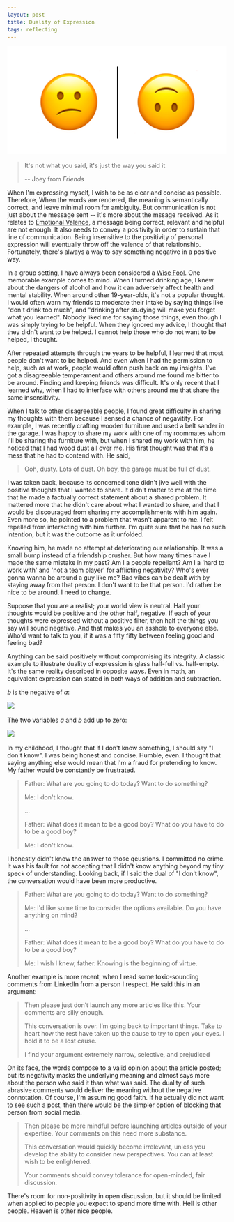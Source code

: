 ```yaml
---
layout: post
title: Duality of Expression
tags: reflecting
---
```


![Frown Down](../../assets/frown-down.png)

> It's not what you said, it's just the way you said it
>
>  -- Joey from _Friends_

When I'm expressing myself, I wish to be as clear and concise as possible. Therefore, When the words are rendered, the meaning is semantically correct, and leave minimal room for ambiguity. But communication is not just about the message sent -- it's more about the mssage received. As it relates to [Emotional Valence](/emotional-valence), a message being correct, relevant and helpful are not enough. It also needs to convey a positivity in order to sustain that line of communication. Being insensitive to the positivity of personal expression will eventually throw off the valence of that relationship. Fortunately, there's always a way to say something negative in a positive way. 

In a group setting, I have always been considered a [Wise Fool](http://www.orgpatterns.com/Organizational-Patterns-of-Agile-Software-Developm/bookoutline/thepatternlanguages/organizationdesignpatterns/piecemealgrowthpatternlanguage/wisefool). One memorable example comes to mind. When I turned drinking age, I knew about the dangers of alcohol and how it can adversely affect health and mental stability. When around other 19-year-olds, it's not a popular thought. I would often warn my friends to moderate their intake by saying things like "don't drink too much", and "drinking after studying will make you forget what you learned". Nobody liked me for saying those things, even though I was simply trying to be helpful. When they ignored my advice, I thought that they didn't want to be helped. I cannot help those who do not want to be helped, i thought.

After repeated attempts through the years to be helpful, I learned that most people don't want to be helped. And even when I had the permission to help, such as at work, people would often push back on my insights. I've got a disagreeable temperament and others around me found me bitter to be around. Finding and keeping friends was difficult. It's only recent that I learned why, when I had to interface with others around me that share the same insensitivity. 

When I talk to other disagreeable people, I found great difficulty in sharing my thoughts with them because I sensed a chance of negavitity. For example, I was recently crafting wooden furniture and used a belt sander in the garage. I was happy to share my work with one of my roommates whom I'll be sharing the furniture with, but when I shared my work with him, he noticed that I had wood dust all over me. His first thought was that it's a mess that he had to contend with. He said,

> Ooh, dusty. Lots of dust. Oh boy, the garage must be full of dust.

I was taken back, because its concerned tone didn't jive well with the positive thoughts that I wanted to share. It didn't matter to me at the time that he made a factually correct statement about a shared problem. It mattered more that he didn't care about what I wanted to share, and that I would be discouraged from sharing my accomplishments with him again. Even more so, he pointed to a problem that wasn't apparent to me. I felt repelled from interacting with him further. I'm quite sure that he has no such intention, but it was the outcome as it unfolded. 

Knowing him, he made no attempt at deteriorating our relationship. It was a small bump instead of a friendship crusher. But how many times have I made the same mistake in my past? Am I a people repellant? Am I a 'hard to work with' and 'not a team player' for afflicting negativity? Who's ever gonna wanna be around a guy like me? Bad vibes can be dealt with by staying away from that person. I don't want to be that person. I'd rather be nice to be around. I need to change.

Suppose that you are a realist; your world view is neutral. Half your thoughts would be positive and the other half, negative. If each of your thoughts were expressed without a positive filter, then half the things you say will sound negative. And that makes you an asshole to everyone else. Who'd want to talk to you, if it was a fifty fifty between feeling good and feeling bad?

Anything can be said positively without compromising its integrity. A classic example to illustrate duality of expression is glass half-full vs. half-empty. It's the same reality described in opposite ways. Even in math, an equivalent expression can stated in both ways of addition and subtraction.

_b_ is the negative of _a_:

<img src="https://render.githubusercontent.com/render/math?math=a = -b">

The two variables _a_ and _b_ add up to zero:

<img src="https://render.githubusercontent.com/render/math?math=a%2Bb = 0">

In my childhood, I thought that if I don't know something, I should say "I don't know". I was being honest and concise. Humble, even. I thought that saying anything else would mean that I'm a fraud for pretending to know. My father would be constantly be frustrated. 

> Father: What are you going to do today? Want to do something?
> 
> Me: I don't know.
>
> ...
>
> Father: What does it mean to be a good boy? What do you have to do to be a good boy?
>
> Me: I don't know. 

I honestly didn't know the answer to those qeustions. I committed no crime. It was his fault for not accepting that I didn't know anything beyond my tiny speck of understanding. Looking back, if I said the dual of "I don't know", the conversation would have been more productive. 

> Father: What are you going to do today? Want to do something?
>
> Me: I'd like some time to consider the options available. Do you have anything on mind?
>
> ...
>
> Father: What does it mean to be a good boy? What do you have to do to be a good boy?
>
> Me: I wish I knew, father. Knowing is the beginning of virtue.

Another example is more recent, when I read some toxic-sounding comments from LinkedIn from a person I respect. He said this in an argument:

> Then please just don’t launch any more articles like this. Your comments are silly enough.
> 
> This conversation is over. I’m going back to important things. Take to heart how the rest have taken up the cause to try to open your eyes. I hold it to be a lost cause.
> 
> I find your argument extremely narrow, selective, and prejudiced

On its face, the words compose to a valid opinion about the article posted; but its negativity masks the underlying meaning and almost says more about the person who said it than what was said. The duality of such abrasive comments would deliver the meaning without the negative connotation. Of course, I'm assuming good faith. If he actually did not want to see such a post, then there would be the simpler option of blocking that person from social media.

> Then please be more mindful before launching articles outside of your expertise. Your comments on this need more substance.
> 
> This conversation would quickly become irrelevant, unless you develop the ability to consider new perspectives. You can at least wish to be enlightened.
> 
> Your comments should convey tolerance for open-minded, fair discussion.

There's room for non-positivity in open discussion, but it should be limited when applied to people you expect to spend more time with. Hell is other people. Heaven is other nice people. 
